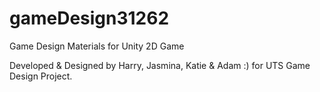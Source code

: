 # gameDesign31262
Game Design Materials for Unity 2D Game

Developed & Designed by Harry, Jasmina, Katie & Adam :) for UTS Game Design Project.
